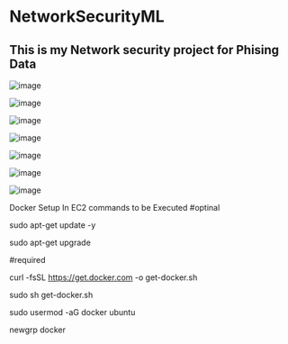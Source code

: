 # NetworkSecurityML

## This is my Network security project for Phising Data

![image](https://github.com/user-attachments/assets/ed8ecaa3-ca88-49cd-a8d8-a309ef69eb3d)

![image](https://github.com/user-attachments/assets/b67fec99-6830-4f93-bb34-b78501d4a387)

![image](https://github.com/user-attachments/assets/281e2368-c958-4686-a823-8273e58762f3)

![image](https://github.com/user-attachments/assets/5461a5e1-2c25-4b5a-baa3-ad9a17b58c0f)

![image](https://github.com/user-attachments/assets/1d5bf9a2-2bdb-4727-a69c-b016b6209730)

![image](https://github.com/user-attachments/assets/4b65f0b9-7682-4830-9092-abc9298660e0)

![image](https://github.com/user-attachments/assets/435b1999-f7de-4ae5-88e2-94d6865f53d0)


Docker Setup In EC2 commands to be Executed
#optinal

sudo apt-get update -y

sudo apt-get upgrade

#required

curl -fsSL https://get.docker.com -o get-docker.sh

sudo sh get-docker.sh

sudo usermod -aG docker ubuntu

newgrp docker